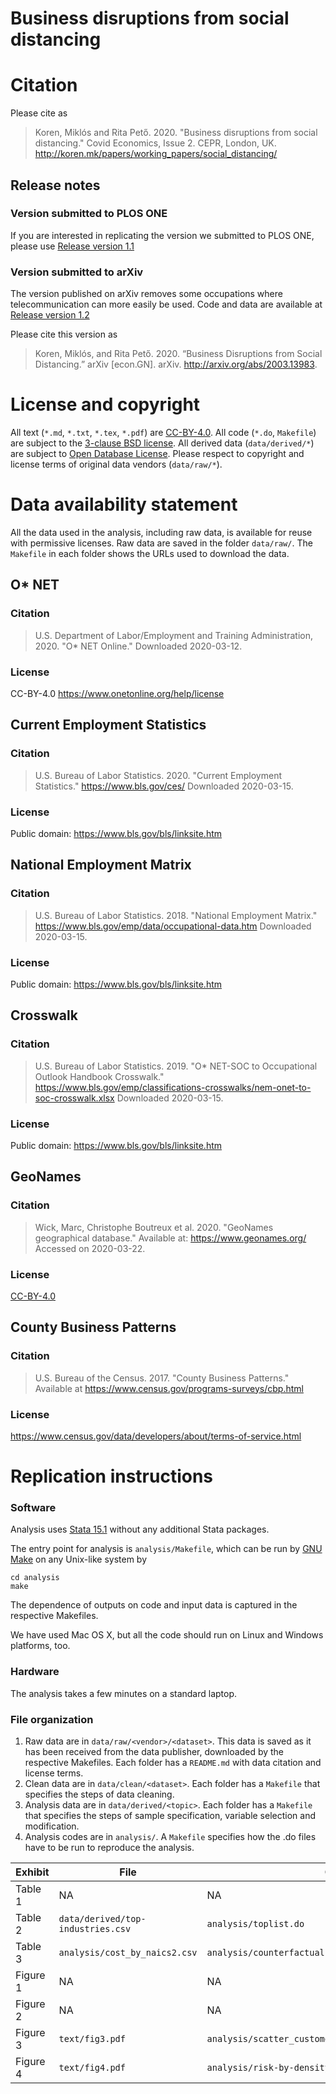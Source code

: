 # Business disruptions from social distancing

# Citation
Please cite as 

> Koren, Miklós and Rita Pető. 2020. "Business disruptions from social distancing." Covid Economics, Issue 2. CEPR, London, UK. http://koren.mk/papers/working_papers/social_distancing/

## Release notes
### Version submitted to PLOS ONE
If you are interested in replicating the version we submitted to PLOS ONE, please use [Release version 1.1](https://github.com/ceumicrodata/social-distancing/tree/v1.1)

### Version submitted to arXiv
The version published on arXiv removes some occupations where telecommunication can more easily be used. Code and data are available at [Release version 1.2](https://github.com/ceumicrodata/social-distancing/tree/v1.2)

Please cite this version as
> Koren, Miklós, and Rita Pető. 2020. “Business Disruptions from Social Distancing.” arXiv [econ.GN]. arXiv. http://arxiv.org/abs/2003.13983.

# License and copyright
All text (`*.md`, `*.txt`, `*.tex`, `*.pdf`) are [CC-BY-4.0](https://creativecommons.org/licenses/by/4.0/). All code (`*.do`, `Makefile`) are subject to the [3-clause BSD license](https://opensource.org/licenses/BSD-3-Clause). All derived data (`data/derived/*`) are subject to [Open Database License](https://opendatacommons.org/licenses/odbl/index.html). Please respect to copyright and license terms of original data vendors (`data/raw/*`).

# Data availability statement
All the data used in the analysis, including raw data, is available for reuse with permissive licenses. Raw data are saved in the folder `data/raw/`. The `Makefile` in each folder shows the URLs used to download the data.
## O* NET
### Citation
> U.S. Department of Labor/Employment and Training Administration, 2020. "O* NET Online." Downloaded 2020-03-12.
### License
CC-BY-4.0 https://www.onetonline.org/help/license

## Current Employment Statistics
### Citation
> U.S. Bureau of Labor Statistics. 2020. "Current Employment Statistics."
https://www.bls.gov/ces/ Downloaded 2020-03-15.

### License
Public domain: https://www.bls.gov/bls/linksite.htm

## National Employment Matrix
### Citation
> U.S. Bureau of Labor Statistics. 2018. "National Employment Matrix."
https://www.bls.gov/emp/data/occupational-data.htm Downloaded 2020-03-15.

### License
Public domain: https://www.bls.gov/bls/linksite.htm

## Crosswalk
### Citation
> U.S. Bureau of Labor Statistics. 2019. "O* NET-SOC to Occupational Outlook Handbook Crosswalk."
https://www.bls.gov/emp/classifications-crosswalks/nem-onet-to-soc-crosswalk.xlsx Downloaded 2020-03-15.

### License
Public domain: https://www.bls.gov/bls/linksite.htm

## GeoNames
### Citation
> Wick, Marc, Christophe Boutreux et al. 2020. "GeoNames geographical database." Available at: https://www.geonames.org/ Accessed on 2020-03-22.

### License
[CC-BY-4.0](https://creativecommons.org/licenses/by/4.0/)

## County Business Patterns
### Citation
> U.S. Bureau of the Census. 2017. "County Business Patterns." Available at https://www.census.gov/programs-surveys/cbp.html

### License
https://www.census.gov/data/developers/about/terms-of-service.html

# Replication instructions
### Software
Analysis uses [Stata 15.1](https://www.stata.com/stata15/) without any additional Stata packages.

The entry point for analysis is `analysis/Makefile`, which can be run by [GNU Make](https://www.gnu.org/software/make/) on any Unix-like system by 
```
cd analysis
make
```

The dependence of outputs on code and input data is captured in the respective Makefiles.

We have used Mac OS X, but all the code should run on Linux and Windows platforms, too.
### Hardware
The analysis takes a few minutes on a standard laptop.

### File organization
1. Raw data are in `data/raw/<vendor>/<dataset>`. This data is saved as it has been received from the data publisher, downloaded by the respective Makefiles. Each folder has a `README.md` with data citation and license terms.
2. Clean data are in `data/clean/<dataset>`. Each folder has a `Makefile` that specifies the steps of data cleaning.
3. Analysis data are in `data/derived/<topic>`. Each folder has a `Makefile` that specifies the steps of sample specification, variable selection and modification.
4. Analysis codes are in `analysis/`. A `Makefile` specifies how the .do files have to be run to reproduce the analysis.

| Exhibit | File | Code |
|---------|------|------|
| Table 1 |   NA   | NA    |
| Table 2 | `data/derived/top-industries.csv`  | `analysis/toplist.do`   |
| Table 3 | `analysis/cost_by_naics2.csv`     | `analysis/counterfactual.do`     |
| Figure 1 | NA | NA |
| Figure 2 | NA | NA |
| Figure 3 | `text/fig3.pdf` | `analysis/scatter_customers_teamwork_byoccupation.do` |
| Figure 4 | `text/fig4.pdf` | `analysis/risk-by-density.do` |
